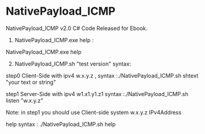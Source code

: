 # NativePayload_ICMP 

NativePayload_ICMP  v2.0 C# Code Released for Ebook.

1. NativePayload_ICMP.exe help :

NativePayload_ICMP.exe  help  

2. NativePayload_ICMP.sh  "test version"  syntax:

step0 Client-Side with ipv4 w.x.y.z , syntax :./NativePayload_ICMP.sh shtext "your text or string"

step1 Server-Side with ipv4 w1.x1.y1.z1 syntax :./NativePayload_ICMP.sh listen "w.x.y.z"

Note: in step1 you should use Client-side system w.x.y.z IPv4Address

help syntax : ./NativePayload_ICMP.sh help
